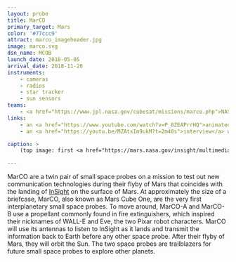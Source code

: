```yaml
---
layout: probe
title: MarCO
primary_target: Mars
color: '#77ccc9'
attract: marco_imageheader.jpg
image: marco.svg
dsn_name: MCOB
launch_date: 2018-05-05
arrival_date: 2018-11-26
instruments:
    - cameras
    - radios
    - star tracker
    - sun sensors
teams:
    - <a href="https://www.jpl.nasa.gov/cubesat/missions/marco.php">NASA JPL</a>
links:
    - an <a href="https://www.youtube.com/watch?v=P_8ZEAPrrHQ">animated video</a> about MarCO
    - an <a href="https://youtu.be/MZAtxIm9ukM?t=2m40s">interview</a> with two of the people who built MarCO

caption: >
    (top image: first <a href="https://mars.nasa.gov/insight/multimedia/images/21859/first-image-from-marco-b">photo</a> captured by MarCO-B of Earth, the bright dot, and the Moon, the faint dot, NASA/JPL-Caltech)

---
```

MarCO are a twin pair of small space probes on a mission to test out new communication technologies during their flyby of Mars that coincides with the landing of <a href="/insight">InSight</a> on the surface of Mars. At approximately the size of a briefcase, MarCO, also known as Mars Cube One, are the very first interplanetary small space probes. To move around, MarCO-A and MarCO-B use a propellant commonly found in fire extinguishers, which inspired their nicknames of WALL-E and Eve, the two Pixar robot characters. MarCO will use its antennas to listen to InSight as it lands and transmit the information back to Earth before any other space probe. After their flyby of Mars, they will orbit the Sun. The two space probes are trailblazers for future small space probes to explore other planets.